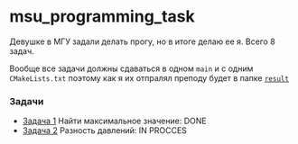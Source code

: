 # msu_programming_task

Девушке в МГУ задали делать прогу, но в итоге делаю ее я.
Всего 8 задач. 

Вообще все задачи должны сдаваться в одном `main` и с одним `CMakeLists.txt` поэтому как я их отпралял преподу будет в папке [`result`](https://github.com/sheih-nt/msu_programming_task/tree/main/result)

### Задачи
* [Задача 1](https://github.com/sheih-nt/msu_programming_task/tree/main/MaxValueFinder) Найти максимальное значение: DONE
* [Задача 2](https://github.com/sheih-nt/msu_programming_task/tree/main/PressureCheck) Разность давлений: IN PROCCES
